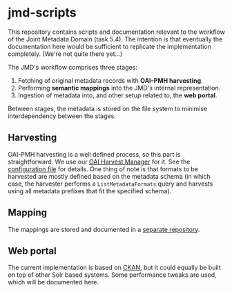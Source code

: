 jmd-scripts
===========

This repository contains scripts and documentation relevant to the
workflow of the Joint Metadata Domain (task 5.4). The intention is
that eventually the documentation here would be sufficient to
replicate the implementation completely. (We're not quite there
yet...)

The JMD's workflow comprises three stages:

1. Fetching of original metadata records with **OAI-PMH harvesting**.
2. Performing **semantic mappings** into the JMD's internal
representation.
3. Ingestion of metadata into, and other setup related to, the **web
portal**.

Between stages, the metadata is stored on the file system to minimise
interdependency between the stages.


## Harvesting

OAI-PMH harvesting is a well defined process, so this part is
straightforward. We use our [OAI Harvest
Manager](https://github.com/TheLanguageArchive/oai-harvest-manager)
for it. See the [configuration file](harvester-config.xml) for
details. One thing of note is that formats to be harvested are mostly
defined based on the metadata schema (in which case, the harvester
performs a ````ListMetadataFormats```` query and harvests using all
metadata prefixes that fit the specified schema).

## Mapping

The mappings are stored and documented in a [separate
repository](https://github.com/DASISH/md-mapping).

## Web portal

The current implementation is based on [CKAN](http://ckan.org/), but
it could equally be built on top of other Solr based systems. Some
performance tweaks are used, which will be documented here.
